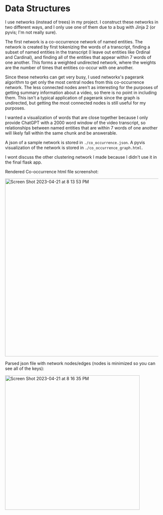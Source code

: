 # Data Structures

I use networks (instead of trees) in my project. I construct these networks in two different ways, and I only use one of them due to a bug with Jinja 2 (or pyvis; I'm not really sure).

The first network is a co-occurrence network of named entities. The network is created by first tokenizing the words of a transcript, finding a subset of named entities in the transcript (I leave out entities like Ordinal and Cardinal), and finding all of the entities that appear within 7 words of one another. This forms a weighted undirected network, where the weights are the number of times that entities co-occur with one another. 

Since these networks can get very busy, I used networkx's pagerank algorithm to get only the most central nodes from this co-occurrence network. The less connected nodes aren't as interesting for the purposes of getting summary information about a video, so there is no point in including them. This isn't a typical application of pagerank since the graph is undirected, but getting the most connected nodes is still useful for my purposes. 

I wanted a visualization of words that are close together because I only provide ChatGPT with a 2000 word window of the video transcript, so relationships between named entities that are within 7 words of one another will likely fall within the same chunk and be answerable.

A json of a sample network is stored in `./co_occurrence.json`. A pyvis visualization of the network is stored in `./co_occurrence_graph.html`.

I wont discuss the other clustering network I made because I didn't use it in the final flask app.

Rendered Co-occurrence html file screenshot:

<img width="585" alt="Screen Shot 2023-04-21 at 8 13 53 PM" src="https://user-images.githubusercontent.com/60138157/233751315-ea82855d-7cb6-4710-8e5b-c344cb085a0b.png">

Parsed json file with network nodes/edges (nodes is minimized so you can see all of the keys):

<img width="442" alt="Screen Shot 2023-04-21 at 8 16 35 PM" src="https://user-images.githubusercontent.com/60138157/233751443-b5e34cdd-6ae9-4812-b569-8ced9d29478e.png">


